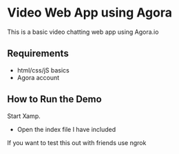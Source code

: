 # Video Web App using Agora
 
This is a basic video chatting web app using Agora.io
## Requirements
- html/css/jS basics
- Agora account


## How to Run the Demo ##
Start Xamp.
- Open the index file I have included 

If you want to test this out with friends use ngrok
